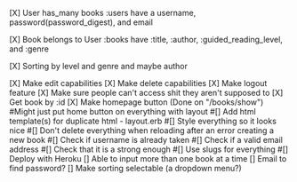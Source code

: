 [X] User has_many books
      :users have a username, password(password_digest), and email

[X] Book belongs to User
      :books have :title, :author, :guided_reading_level, and :genre

[X] Sorting by level and genre and maybe author

[X] Make edit capabilities
[X] Make delete capabilities
[X] Make logout feature
[X] Make sure people can't access shit they aren't supposed to
[X] Get book by :id
[X] Make homepage button (Done on "/books/show") #Might just put home button on everything with layout
#[] Add html template(s) for duplicate html - layout.erb
#[] Style everything so it looks nice
#[] Don't delete everything when reloading after an error creating a new book
#[] Check if username is already taken
#[] Check if a valid email address
#[] Check that it is a strong enough
#[] Use slugs for everything
#[] Deploy with Heroku
[] Able to input more than one book at a time
[] Email to find password?
[] Make sorting selectable (a dropdown menu?)
